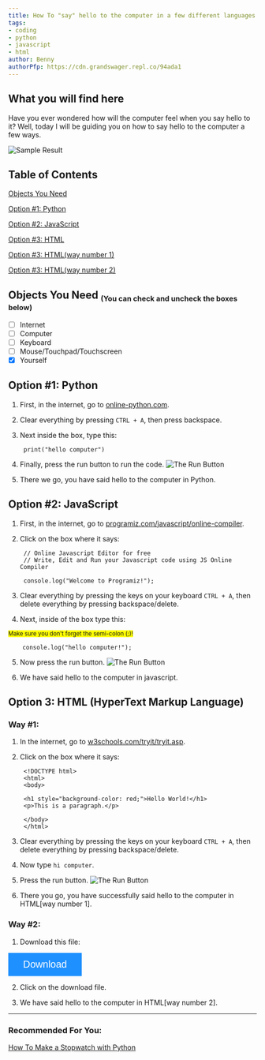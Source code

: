 ```yaml
---
title: How To "say" hello to the computer in a few different languages.
tags: 
- coding
- python
- javascript
- html
author: Benny
authorPfp: https://cdn.grandswager.repl.co/94ada1
---
```


## What you will find here

Have you ever wondered how will the computer feel when you say hello to it? Well, today I will be guiding you on how to say hello to the computer a few ways.

![Sample Result](https://cdn.grandswager.repl.co/712db8)


## Table of Contents

[Objects You Need](https://blog.grandswager.repl.co/2022/04/01/printhello_world/#Objects-You-Need-You-can-check-and-uncheck-the-boxes-below)  
  
[Option #1: Python](https://blog.grandswager.repl.co/2022/04/01/printhello_world/#Option-1-Python)  
  
[Option #2: JavaScript](https://blog.grandswager.repl.co/2022/04/01/printhello_world/#Option-2-JavaScript)  
  
[Option #3: HTML](https://blog.grandswager.repl.co/2022/04/01/printhello_world/#Option-3-HTML-HyperText-Markup-Language)  
  
[Option #3: HTML(way number 1)](https://blog.grandswager.repl.co/2022/04/01/printhello_world/#Way-1) 
  
[Option #3: HTML(way number 2)](https://blog.grandswager.repl.co/2022/04/01/printhello_world/#Way-2)  

## Objects You Need <small><sub>(You can check and uncheck the boxes below)</sub></small>

- [ ] Internet
- [ ] Computer
- [ ] Keyboard
- [ ] Mouse/Touchpad/Touchscreen
- [x] Yourself

## Option #1: Python

1. First, in the internet, go to [online-python.com](https://www.online-python.com/ "why did you hover on me :)))").

2. Clear everything by pressing `CTRL + A`, then press backspace.

3. Next inside the box, type this:

        print("hello computer")

4. Finally, press the run button to run the code. ![The Run Button](https://cdn.grandswager.repl.co/c874fa)

5. There we go, you have said hello to the computer in Python.

## Option #2: JavaScript

1. First, in the internet, go to [programiz.com/javascript/online-compiler](https://www.programiz.com/javascript/online-compiler "keep hovering links arn't yeh eh?").

2. Click on the box where it says:

        // Online Javascript Editor for free
        // Write, Edit and Run your Javascript code using JS Online Compiler
            
        console.log("Welcome to Programiz!");

3. Clear everything by pressing the keys on your keyboard `CTRL + A`, then delete everything by pressing backspace/delete.
   
4. Next, inside of the box type this:

<small style="background-color:yellow !important">Make sure you don't forget the semi-colon (;)!</small> 

        console.log("hello computer!");

5. Now press the run button. ![The Run Button](https://cdn.grandswager.repl.co/c6cea7)

6. We have said hello to the computer in javascript.

## Option 3: HTML (HyperText Markup Language)
### Way #1: 
1. In the internet, go to  [w3schools.com/tryit/tryit.asp](https://www.w3schools.com/tryit/tryit.asp?filename=tryhtml_hello).

2. Click on the box where it says:

        <!DOCTYPE html>
        <html>
        <body>
        
        <h1 style="background-color: red;">Hello World!</h1>
        <p>This is a paragraph.</p>
        
        </body>
        </html>

3. Clear everything by pressing the keys on your keyboard `CTRL + A`, then delete everything by pressing backspace/delete.

4. Now type `hi computer`.

5. Press the run button. ![The Run Button](https://cdn.grandswager.repl.co/74cce0)

6. There you go, you have successfully said hello to the computer in HTML[way number 1].

### Way #2:

1. Download this file:

<meta name="viewport" content="width=device-width, initial-scale=1">
<link rel="stylesheet" href="https://cdnjs.cloudflare.com/ajax/libs/font-awesome/4.7.0/css/font-awesome.min.css">
<a href="https://res.cloudinary.com/duppkn0ju/raw/upload/v1648836915/helloComputer_pcp9qx.html" download style="text-decoration:none;color:white;"><button class="btn" style="background-color:DodgerBlue;border:none;color:white;padding:12px 30px;cursor:pointer;font-size:20px;"><i class="fa fa-download"></i> Download</button></a>

2. Click on the download file.

3. We have said hello to the computer in HTML[way number 2].


---
### Recommended For You:

[How To Make a Stopwatch with Python](https://blog.grandswager.repl.co/2022/03/29/stopwatch/)